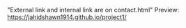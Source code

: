"External link and internal link are on contact.html"
Preview: https://jahidshawn1914.github.io/project1/
